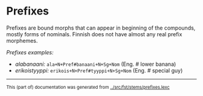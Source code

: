 # Prefixes
Prefixes are bound morphs that can appear in beginning of the compounds,
mostly forms of nominals. Finnish does not have almost any real prefix 
morphemes.


*Prefixes examples:*
* *alabanaani:* `ala+N+Pref#banaani+N+Sg+Nom` (Eng. # lower banana)
* *erikoistyyppi:* `erikois+N+Pref#tyyppi+N+Sg+Nom` (Eng. # special guy)
* * *
<small>This (part of) documentation was generated from [../src/fst/stems/prefixes.lexc](http://github.com/giellalt/lang-fin/blob/main/../src/fst/stems/prefixes.lexc)</small>